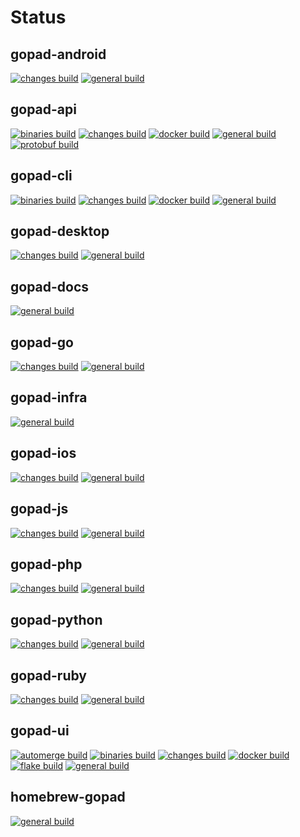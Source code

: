 # Status

## gopad-android
[![changes build](https://github.com/gopad/gopad-android/actions/workflows/changes.yml/badge.svg)](https://github.com/gopad/gopad-android/actions/workflows/changes.yml) [![general build](https://github.com/gopad/gopad-android/actions/workflows/general.yml/badge.svg)](https://github.com/gopad/gopad-android/actions/workflows/general.yml)

## gopad-api
[![binaries build](https://github.com/gopad/gopad-api/actions/workflows/binaries.yml/badge.svg)](https://github.com/gopad/gopad-api/actions/workflows/binaries.yml) [![changes build](https://github.com/gopad/gopad-api/actions/workflows/changes.yml/badge.svg)](https://github.com/gopad/gopad-api/actions/workflows/changes.yml) [![docker build](https://github.com/gopad/gopad-api/actions/workflows/docker.yml/badge.svg)](https://github.com/gopad/gopad-api/actions/workflows/docker.yml) [![general build](https://github.com/gopad/gopad-api/actions/workflows/general.yml/badge.svg)](https://github.com/gopad/gopad-api/actions/workflows/general.yml) [![protobuf build](https://github.com/gopad/gopad-api/actions/workflows/protobuf.yml/badge.svg)](https://github.com/gopad/gopad-api/actions/workflows/protobuf.yml)

## gopad-cli
[![binaries build](https://github.com/gopad/gopad-cli/actions/workflows/binaries.yml/badge.svg)](https://github.com/gopad/gopad-cli/actions/workflows/binaries.yml) [![changes build](https://github.com/gopad/gopad-cli/actions/workflows/changes.yml/badge.svg)](https://github.com/gopad/gopad-cli/actions/workflows/changes.yml) [![docker build](https://github.com/gopad/gopad-cli/actions/workflows/docker.yml/badge.svg)](https://github.com/gopad/gopad-cli/actions/workflows/docker.yml) [![general build](https://github.com/gopad/gopad-cli/actions/workflows/general.yml/badge.svg)](https://github.com/gopad/gopad-cli/actions/workflows/general.yml)

## gopad-desktop
[![changes build](https://github.com/gopad/gopad-desktop/actions/workflows/changes.yml/badge.svg)](https://github.com/gopad/gopad-desktop/actions/workflows/changes.yml) [![general build](https://github.com/gopad/gopad-desktop/actions/workflows/general.yml/badge.svg)](https://github.com/gopad/gopad-desktop/actions/workflows/general.yml)

## gopad-docs
[![general build](https://github.com/gopad/gopad-docs/actions/workflows/general.yml/badge.svg)](https://github.com/gopad/gopad-docs/actions/workflows/general.yml)

## gopad-go
[![changes build](https://github.com/gopad/gopad-go/actions/workflows/changes.yml/badge.svg)](https://github.com/gopad/gopad-go/actions/workflows/changes.yml) [![general build](https://github.com/gopad/gopad-go/actions/workflows/general.yml/badge.svg)](https://github.com/gopad/gopad-go/actions/workflows/general.yml)

## gopad-infra
[![general build](https://github.com/gopad/gopad-infra/actions/workflows/general.yml/badge.svg)](https://github.com/gopad/gopad-infra/actions/workflows/general.yml)

## gopad-ios
[![changes build](https://github.com/gopad/gopad-ios/actions/workflows/changes.yml/badge.svg)](https://github.com/gopad/gopad-ios/actions/workflows/changes.yml) [![general build](https://github.com/gopad/gopad-ios/actions/workflows/general.yml/badge.svg)](https://github.com/gopad/gopad-ios/actions/workflows/general.yml)

## gopad-js
[![changes build](https://github.com/gopad/gopad-js/actions/workflows/changes.yml/badge.svg)](https://github.com/gopad/gopad-js/actions/workflows/changes.yml) [![general build](https://github.com/gopad/gopad-js/actions/workflows/general.yml/badge.svg)](https://github.com/gopad/gopad-js/actions/workflows/general.yml)

## gopad-php
[![changes build](https://github.com/gopad/gopad-php/actions/workflows/changes.yml/badge.svg)](https://github.com/gopad/gopad-php/actions/workflows/changes.yml) [![general build](https://github.com/gopad/gopad-php/actions/workflows/general.yml/badge.svg)](https://github.com/gopad/gopad-php/actions/workflows/general.yml)

## gopad-python
[![changes build](https://github.com/gopad/gopad-python/actions/workflows/changes.yml/badge.svg)](https://github.com/gopad/gopad-python/actions/workflows/changes.yml) [![general build](https://github.com/gopad/gopad-python/actions/workflows/general.yml/badge.svg)](https://github.com/gopad/gopad-python/actions/workflows/general.yml)

## gopad-ruby
[![changes build](https://github.com/gopad/gopad-ruby/actions/workflows/changes.yml/badge.svg)](https://github.com/gopad/gopad-ruby/actions/workflows/changes.yml) [![general build](https://github.com/gopad/gopad-ruby/actions/workflows/general.yml/badge.svg)](https://github.com/gopad/gopad-ruby/actions/workflows/general.yml)

## gopad-ui
[![automerge build](https://github.com/gopad/gopad-ui/actions/workflows/automerge.yml/badge.svg)](https://github.com/gopad/gopad-ui/actions/workflows/automerge.yml) [![binaries build](https://github.com/gopad/gopad-ui/actions/workflows/binaries.yml/badge.svg)](https://github.com/gopad/gopad-ui/actions/workflows/binaries.yml) [![changes build](https://github.com/gopad/gopad-ui/actions/workflows/changes.yml/badge.svg)](https://github.com/gopad/gopad-ui/actions/workflows/changes.yml) [![docker build](https://github.com/gopad/gopad-ui/actions/workflows/docker.yml/badge.svg)](https://github.com/gopad/gopad-ui/actions/workflows/docker.yml) [![flake build](https://github.com/gopad/gopad-ui/actions/workflows/flake.yml/badge.svg)](https://github.com/gopad/gopad-ui/actions/workflows/flake.yml) [![general build](https://github.com/gopad/gopad-ui/actions/workflows/general.yml/badge.svg)](https://github.com/gopad/gopad-ui/actions/workflows/general.yml)

## homebrew-gopad
[![general build](https://github.com/gopad/homebrew-gopad/actions/workflows/general.yml/badge.svg)](https://github.com/gopad/homebrew-gopad/actions/workflows/general.yml)
